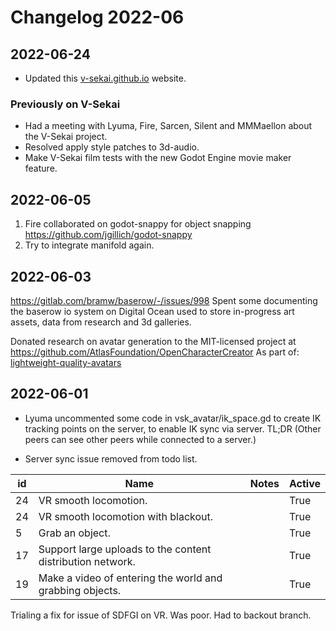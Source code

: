 # Changelog 2022-06

## 2022-06-24

- Updated this [v-sekai.github.io](https://v-sekai.github.io) website.

### Previously on V-Sekai

- Had a meeting with Lyuma, Fire, Sarcen, Silent and MMMaellon about the V-Sekai project.
- Resolved apply style patches to 3d-audio.
- Make V-Sekai film tests with the new Godot Engine movie maker feature.

## 2022-06-05

1. Fire collaborated on godot-snappy for object snapping https://github.com/jgillich/godot-snappy
2. Try to integrate manifold again.

## 2022-06-03

https://gitlab.com/bramw/baserow/-/issues/998 Spent some documenting the baserow io system on Digital Ocean used to store in-progress art assets, data from research and 3d galleries.

Donated research on avatar generation to the MIT-licensed project at https://github.com/AtlasFoundation/OpenCharacterCreator As part of: [lightweight-quality-avatars](../decisions/20220601-lightweight-quality-avatars.md)

## 2022-06-01

- Lyuma uncommented some code in vsk_avatar/ik_space.gd to create IK tracking points on the server, to enable IK sync via server. TL;DR (Other peers can see other peers while connected to a server.)

- Server sync issue removed from todo list.

| id  | Name                                                       | Notes | Active |
| --- | ---------------------------------------------------------- | ----- | ------ |
| 24  | VR smooth locomotion.                                      |       | True   |
| 24  | VR smooth locomotion with blackout.                        |       | True   |
| 5   | Grab an object.                                            |       | True   |
| 17  | Support large uploads to the content distribution network. |       | True   |
| 19  | Make a video of entering the world and grabbing objects.   |       | True   |

Trialing a fix for issue of SDFGI on VR. Was poor. Had to backout branch.

